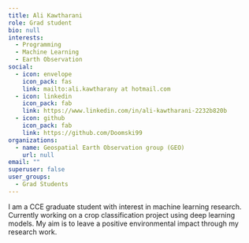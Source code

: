 ```yaml
---
title: Ali Kawtharani
role: Grad student
bio: null
interests:
  - Programming
  - Machine Learning
  - Earth Observation
social:
  - icon: envelope
    icon_pack: fas
    link: mailto:ali.kawtharany at hotmail.com
  - icon: linkedin
    icon_pack: fab
    link: https://www.linkedin.com/in/ali-kawtharani-2232b820b
  - icon: github
    icon_pack: fab
    link: https://github.com/Doomski99
organizations:
  - name: Geospatial Earth Observation group (GEO)
    url: null
email: ""
superuser: false
user_groups:
  - Grad Students
---
```

I am a CCE graduate student with interest in machine learning research. Currently working on a crop classification project using deep learning models. My aim is to leave a positive environmental impact through my research work.